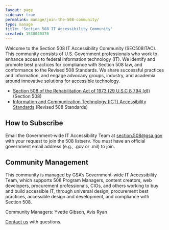 ```yaml
---
layout: page
sidenav: true
permalink: manage/join-the-508-community/
type: manage 
title: 'Section 508 IT Accessibility Community'
created: 1530040376
---
```


<p dir="ltr">
  Welcome to the Section 508 IT Accessibility Community (SEC508ITAC). This community consists of U.S. Government professionals who work to enhance access to federal information technology (IT). We identify and promote best practices for compliance with Section 508 law, and conformance to the Revised 508 Standards. We share successful practices and information, and engage advocacy groups, industry, and academia around innovative solutions for accessible technology.
</p>

<ul>
<li dir="ltr">
<a href="http://www.gpo.gov/fdsys/pkg/USCODE-2011-title29/html/USCODE-2011-title29-chap16-subchapV-sec794d.htm">Section 508 of the Rehabilitation Act of 1973 (29 U.S.C ß 794 (d))</a> (Section 508)
</li>

<li dir="ltr">
<a href="https://www.access-board.gov/guidelines-and-standards/communications-and-it/about-the-ict-refresh/final-rule">Information and Communication Technology (ICT) Accessibility Standards</a> (Revised 508 Standards)
</li>
</ul>

<h2 dir="ltr">
  How to Subscribe
</h2>

<p dir="ltr">
  Email the Government-wide IT Accessibility Team at <a href="mailto:section.508@gsa.gov">section.508@gsa.gov</a> with your request to join the 508 listserv. You must have an official government email address (e.g., .gov or .mil) to join.
</p>

<h2 dir="ltr">
  Community Management
</h2>

<p dir="ltr">
  This community is managed by GSA&rsquo;s Government-wide IT Accessibility Team, which supports 508 Program Managers, content creators, web developers, procurement professionals, CIOs, and others working to buy and build accessible IT, through universal design, procurement best practices, accessible design and development, and compliance with Section 508.
</p>

<p dir="ltr">
  Community Managers: Yvette Gibson, Avis Ryan
</p>

<p dir="ltr">
  <a href="{{site.baseurl}}/contact-us">Contact us</a> with questions.
</p>